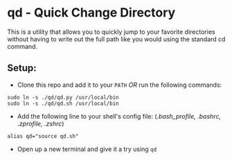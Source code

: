
# qd - Quick Change Directory

This is a utility that allows you to quickly jump to your favorite directories without having to write out the full path like you would using the standard cd command.

## Setup:
 - Clone this repo and add it to your `PATH` *OR* run the following commands:
```
sudo ln -s ./qd/qd.py /usr/local/bin
sudo ln -s ./qd/qd.sh /usr/local/bin
```
 - Add the following line to your shell's config file: (*.bash_profile, .bashrc, .zprofile, .zshrc*)
```
alias qd="source qd.sh"
```
 - Open up a new terminal and give it a try using `qd`
